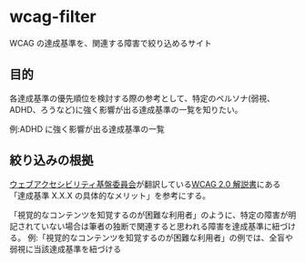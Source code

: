 # wcag-filter

WCAG の達成基準を、関連する障害で絞り込めるサイト

## 目的

各達成基準の優先順位を検討する際の参考として、特定のペルソナ(弱視、ADHD、ろうなど)に強く影響が出る達成基準の一覧を知りたい。

例:ADHD に強く影響が出る達成基準の一覧

## 絞り込みの根拠

[ウェブアクセシビリティ基盤委員会](https://waic.jp/committee/)が翻訳している[WCAG 2.0 解説書](https://waic.jp/translations/UNDERSTANDING-WCAG20/Overview.html)にある「達成基準 X.X.X の具体的なメリット」を参考にする。

「視覚的なコンテンツを知覚するのが困難な利用者」のように、特定の障害が明記されていない場合は筆者の独断で関連すると思われる障害を達成基準に紐づける。
例:「視覚的なコンテンツを知覚するのが困難な利用者」の例では、全盲や弱視に当該達成基準を紐づける
